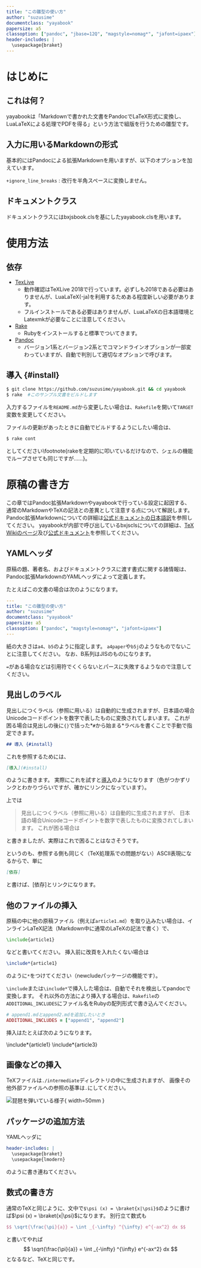 ```yaml
---
title: "この雛型の使い方"
author: "suzusime"
documentclass: "yayabook"
papersize: a5
classoption: ["pandoc", "jbase=12Q", "magstyle=nomag*", "jafont=ipaex"]
header-includes: |
  \usepackage{braket}
---
```


# はじめに
## これは何？
yayabookは「Markdownで書かれた文書をPandocでLaTeX形式に変換し、LuaLaTeXによる処理でPDFを得る」という方法で組版を行うための雛型です。

## 入力に用いるMarkdownの形式
基本的にはPandocによる拡張Markdownを用いますが、以下のオプションを加えています。

`+ignore_line_breaks`
:    改行を半角スペースに変換しません。


## ドキュメントクラス
ドキュメントクラスにはbxjsbook.clsを基にしたyayabook.clsを用います。

# 使用方法
## 依存
- [TexLive](https://tug.org/texlive/)
    - 動作確認はTeXLive 2018で行っています。必ずしも2018である必要はありませんが、LuaLaTeX(-ja)を利用するためある程度新しい必要があります。
    - フルインストールである必要はありませんが、LuaLaTeXの日本語環境とLatexmkが必要なことに注意してください。
- [Rake](https://github.com/ruby/rake)
    - Rubyをインストールすると標準でついてきます。
- [Pandoc](https://pandoc.org/)
    - バージョン1系とバージョン2系とでコマンドラインオプションが一部変わっていますが、自動で判別して適切なオプションで呼びます。

## 導入 {#install}
```bash
$ git clone https://github.com/suzusime/yayabook.git && cd yayabook
$ rake  #このサンプル文書をビルドします
```

入力するファイルを`README.md`から変更したい場合は、`Rakefile`を開いて`TARGET`変数を変更してください。

ファイルの更新があったときに自動でビルドするようにしたい場合は、
```bash
$ rake cont
```
としてください\footnote{rakeを定期的に叩いているだけなので、シェルの機能でループさせても同じですが……}。

# 原稿の書き方
この章ではPandoc拡張Markdownやyayabookで行っている設定に起因する、通常のMarkdownやTeXの記法との差異として注意する点について解説します。
Pandoc拡張Markdownについての詳細は[公式ドキュメントの日本語訳](http://sky-y.github.io/site-pandoc-jp/users-guide/)を参照してください。
yayabookが内部で呼び出しているbxjsclsについての詳細は、[TeX Wikiのページ](https://texwiki.texjp.org/?BXjscls)及び[公式ドキュメント](https://github.com/zr-tex8r/BXjscls/blob/master/bxjscls-manual.pdf)を参照してください。

## YAMLヘッダ
原稿の題、著者名、およびドキュメントクラスに渡す書式に関する諸情報は、Pandoc拡張MarkdownのYAMLヘッダによって定義します。

たとえばこの文書の場合は次のようになります。

```yaml
---
title: "この雛型の使い方"
author: "suzusime"
documentclass: "yayabook"
papersize: a5
classoption: ["pandoc", "magstyle=nomag*", "jafont=ipaex"]
---
```

紙の大きさは`a4`、`b5`のように指定します。
`a4paper`や`b5j`のようなものでないことに注意してください。
なお、B系列はJISのものになります。

`=`がある場合などは引用符でくくらないとパースに失敗するようなので注意してください。

## 見出しのラベル
見出しにつくラベル（参照に用いる）は自動的に生成されますが、日本語の場合Unicodeコードポイントを数字で表したものに変換されてしまいます。
これが困る場合は見出しの後に`{}`で括った*`#`から始まる*ラベルを書くことで手動で指定できます。

```markdown
## 導入 {#install}
```

これを参照するためには、

```markdown
[導入](#install)
```

のように書きます。
実際にこれを試すと[導入](#install)のようになります（色がつかずリンクとわかりづらいですが、確かにリンクになっています）。

上では

> 見出しにつくラベル（参照に用いる）は自動的に生成されますが、
  日本語の場合Unicodeコードポイントを数字で表したものに変換されてしまいます。
  これが困る場合は

と書きましたが、実際はこれで困ることはなさそうです。

というのも、参照する側も同じく（TeX処理系での問題がない）ASCII表現になるからで、単に

```markdown
[依存]
```

と書けば、[依存]とリンクになります。

## 他のファイルの挿入
原稿の中に他の原稿ファイル（例えば`article1.md`）を取り込みたい場合は、インラインLaTeX記法（Markdown中に通常のLaTeXの記法で書く）で、

```latex
\include{article1}
```

などと書いてください。
挿入前に改頁を入れたくない場合は

```latex
\include*{article1}
```

のように`*`をつけてください（newcludeパッケージの機能です）。

`\include`または`\include*`で挿入した場合は、自動でそれを検出してpandocで変換します。
それ以外の方法により挿入する場合は、`Rakefile`の`ADDITIONAL_INCLUDES`にファイル名をRubyの配列形式で書き込んでください。

```ruby
# append1.mdとappend2.mdを追加したいとき
ADDITIONAL_INCLUDES = ["append1", "append2"]
```

挿入はたとえば次のようになります。

\include*{article1}
\include*{article3}

## 画像などの挿入
TeXファイルは`./intermediate`ディレクトリの中に生成されますが、
画像その他外部ファイルへの参照の基準は`.`にしてください。

![琵琶を弾いている様子](images/biwa.jpg){ width=50mm }

## パッケージの追加方法
YAMLヘッダに

```yaml
header-includes: |
  \usepackage{braket}
  \usepackage{lmodern}
```

のように書き連ねてください。

## 数式の書き方
通常のTeXと同じように、文中で`$\psi (x) = \braket{x|\psi}$`のように書けば$\psi (x) = \braket{x|\psi}$になります。
別行立て数式も
```tex
$$ \sqrt{\frac{\pi}{a}} = \int _{-\infty} ^{\infty} e^{-ax^2} dx $$
```
と書いてやれば
$$ \sqrt{\frac{\pi}{a}} = \int _{-\infty} ^{\infty} e^{-ax^2} dx $$
となるなど、TeXと同じです。